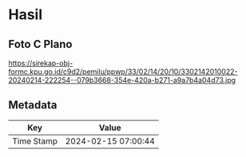 # Hasil

## Foto C Plano

https://sirekap-obj-formc.kpu.go.id/c9d2/pemilu/ppwp/33/02/14/20/10/3302142010022-20240214-222254--079b3668-354e-420a-b271-a9a7b4a04d73.jpg


## Metadata

| Key        | Value               |
| ---------- | ------------------- |
| Time Stamp | 2024-02-15 07:00:44 |



